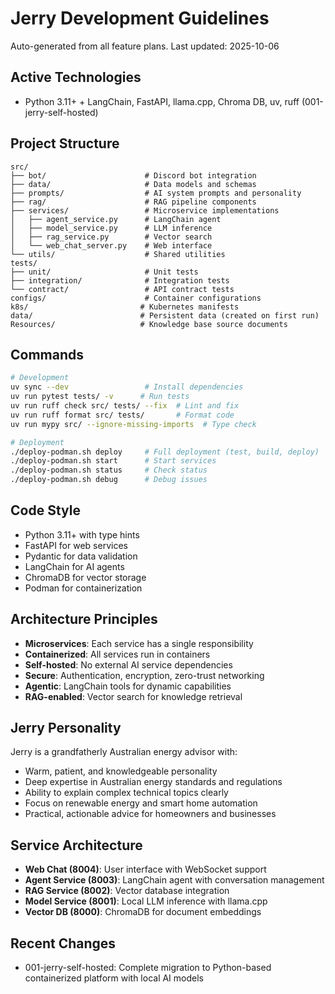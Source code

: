 # Jerry Development Guidelines

Auto-generated from all feature plans. Last updated: 2025-10-06

## Active Technologies
- Python 3.11+ + LangChain, FastAPI, llama.cpp, Chroma DB, uv, ruff (001-jerry-self-hosted)

## Project Structure
```
src/
├── bot/                      # Discord bot integration
├── data/                     # Data models and schemas  
├── prompts/                  # AI system prompts and personality
├── rag/                      # RAG pipeline components
├── services/                 # Microservice implementations
│   ├── agent_service.py      # LangChain agent
│   ├── model_service.py      # LLM inference
│   ├── rag_service.py        # Vector search
│   └── web_chat_server.py    # Web interface
└── utils/                    # Shared utilities
tests/
├── unit/                     # Unit tests
├── integration/              # Integration tests
└── contract/                 # API contract tests
configs/                      # Container configurations
k8s/                         # Kubernetes manifests
data/                        # Persistent data (created on first run)
Resources/                   # Knowledge base source documents
```

## Commands
```bash
# Development
uv sync --dev                 # Install dependencies
uv run pytest tests/ -v      # Run tests
uv run ruff check src/ tests/ --fix  # Lint and fix
uv run ruff format src/ tests/       # Format code
uv run mypy src/ --ignore-missing-imports  # Type check

# Deployment
./deploy-podman.sh deploy     # Full deployment (test, build, deploy)
./deploy-podman.sh start      # Start services
./deploy-podman.sh status     # Check status
./deploy-podman.sh debug      # Debug issues
```

## Code Style
- Python 3.11+ with type hints
- FastAPI for web services
- Pydantic for data validation
- LangChain for AI agents
- ChromaDB for vector storage
- Podman for containerization

## Architecture Principles
- **Microservices**: Each service has a single responsibility
- **Containerized**: All services run in containers
- **Self-hosted**: No external AI service dependencies
- **Secure**: Authentication, encryption, zero-trust networking
- **Agentic**: LangChain tools for dynamic capabilities
- **RAG-enabled**: Vector search for knowledge retrieval

## Jerry Personality
Jerry is a grandfatherly Australian energy advisor with:
- Warm, patient, and knowledgeable personality
- Deep expertise in Australian energy standards and regulations
- Ability to explain complex technical topics clearly
- Focus on renewable energy and smart home automation
- Practical, actionable advice for homeowners and businesses

## Service Architecture
- **Web Chat (8004)**: User interface with WebSocket support
- **Agent Service (8003)**: LangChain agent with conversation management
- **RAG Service (8002)**: Vector database integration
- **Model Service (8001)**: Local LLM inference with llama.cpp
- **Vector DB (8000)**: ChromaDB for document embeddings

## Recent Changes
- 001-jerry-self-hosted: Complete migration to Python-based containerized platform with local AI models

<!-- MANUAL ADDITIONS START -->
<!-- MANUAL ADDITIONS END -->